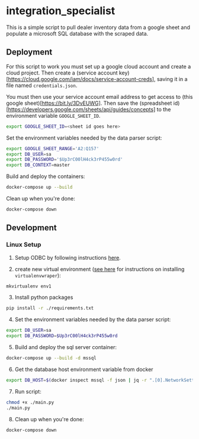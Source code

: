 # integration_specialist
This is a simple script to pull dealer inventory data from a google sheet
and populate a microsoft SQL database with the scraped data.

## Deployment

For this script to work you must set up a google cloud account and create a cloud project.
Then create a (service account key)[https://cloud.google.com/iam/docs/service-account-creds],
saving it in a file named `credentials.json`.

You must then use your service account email address to get access to
(this google sheet)[https://bit.ly/3DvEUWG]. Then save the
(spreadsheet id)[https://developers.google.com/sheets/api/guides/concepts] to the environment
variable `GOOGLE_SHEET_ID`.

```sh
export GOOGLE_SHEET_ID=<sheet id goes here>
```

Set the environment variables needed by the data parser script:
```sh
export GOOGLE_SHEET_RANGE='A2:Q157'
export DB_USER=sa
export DB_PASSWORD='$Up3rC00lH4ck3rP455w0rd'
export DB_CONTEXT=master
```

Build and deploy the containers:
```sh
docker-compose up --build
```

Clean up when you're done:
```sh
docker-compose down
```

## Development

### Linux Setup
1. Setup ODBC by following instructions [here](https://bit.ly/4gqriKT).

2. create new virtual environment ([see here](https://virtualenvwrapper.readthedocs.io/en/latest/)
   for instructions on installing `virtualenvwraper`):
```sh
mkvirtualenv env1
```

3. Install python packages
```sh
pip install -r ./requirements.txt
```

4. Set the environment variables needed by the data parser script:
```sh
export DB_USER=sa
export DB_PASSWORD=$Up3rC00lH4ck3rP455w0rd
```
5. Build and deploy the sql server container:
```sh
docker-compose up --build -d mssql
```

6. Get the database host environment variable from docker
```sh
export DB_HOST=$(docker inspect mssql -f json | jq -r ".[0].NetworkSettings.Networks.mssqlnet.IPAddress" -)
```

7. Run script:
```sh
chmod +x ./main.py
./main.py
```

8. Clean up when you're done:
```sh
docker-compose down
```
